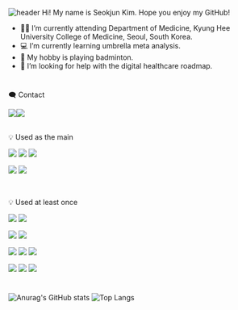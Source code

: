 ![header](https://capsule-render.vercel.app/api?type=waving&color=timeGradient&height=300&section=header&text=Nice%20to%20meet%20you%20everyone!%20🙌&fontSize=50)
Hi! My name is Seokjun Kim. Hope you enjoy my GitHub!

- 🧑‍🎓 I’m currently attending Department of Medicine, Kyung Hee University College of Medicine, Seoul, South Korea.
- 💻 I’m currently learning umbrella meta analysis.
- 🏸 My hobby is playing badminton.
- 🤔 I’m looking for help with the digital healthcare roadmap.
#

🗨️ Contact

<div style="display:flex; flex-direction:row;">
  <a href="https://instagram.com/sjxk1m?igshid=ZGUzMzM3NWJiOQ==" target="_blank"><img src="https://img.shields.io/badge/instagram-161B21?style=flat&logo=instagram&logoColor=0CDAE0"/></a>
  
  <a href="mailto:ksjross@gmail.com">
        <img src="https://img.shields.io/badge/Gmail-EA4335?style=flat&logo=Gmail&logoColor=white"></a>
</div>

<br>

💡 Used as the main

<a target="_blank"><img src="https://img.shields.io/badge/Python-161B21?style=flat&logo=python&logoColor=0069EA"/></a>
<a target="_blank"><img src="https://img.shields.io/badge/R-161B21?style=flat&logo=r&logoColor=008EE0"/></a>
<a target="_blank"><img src="https://img.shields.io/badge/SAS-161B21?style=flat&logo=SAS&logoColor=9200DB"/></a>

<a target="_blank"><img src="https://img.shields.io/badge/VSCode-161B21?style=flat&logo=visualstudiocode&logoColor=007ACC"/></a>
<a target="_blank"><img src="https://img.shields.io/badge/PyCharm-161B21?style=flat&logo=pycharm&logoColor=00D326"/></a>

<br>

💡 Used at least once

<a target="_blank"><img src="https://img.shields.io/badge/C-161B21?style=flat&logo=c&logoColor=EF8B00"/></a>
<a target="_blank"><img src="https://img.shields.io/badge/JAVA-161B21?style=flat&logo=JAVA&logoColor=FC3F00"/></a>

<a target="_blank"><img src="https://img.shields.io/badge/Visual Studio-161B21?style=flat&logo=visualstudio&logoColor=A600ED"/></a>
<a target="_blank"><img src="https://img.shields.io/badge/Android Studio-161B21?style=flat&logo=androidstudio&logoColor=4DC100"/></a>

<a target="_blank"><img src="https://img.shields.io/badge/scikit learn-161B21?style=flat&logo=scikitlearn&logoColor=#F7931E"/></a>
<a target="_blank"><img src="https://img.shields.io/badge/TensorFlow-161B21?style=flat&logo=tensorflow&logoColor=F78800"/></a>
<a target="_blank"><img src="https://img.shields.io/badge/Keras-161B21?style=flat&logo=keras&logoColor=F73100"/></a>

<a target="_blank"><img src="https://img.shields.io/badge/Git-161B21?style=flat&logo=git&logoColor=EF4B00"/></a>
<a target="_blank"><img src="https://img.shields.io/badge/GitHub-161B21?style=flat&logo=github&logoColor=FFFFFF"/></a>
<a target="_blank"><img src="https://img.shields.io/badge/Sourcetree-161B21?style=flat&logo=sourcetree&logoColor=0031F7"/></a>

#

![Anurag's GitHub stats](https://github-readme-stats.vercel.app/api?username=fuera6&show_icons=true&theme=tokyonight)
![Top Langs](https://github-readme-stats.vercel.app/api/top-langs/?username=fuera6&layout=compact&theme=tokyonight)

